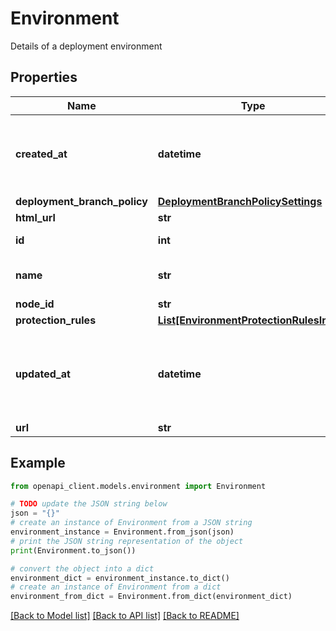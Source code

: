 # Environment

Details of a deployment environment

## Properties

Name | Type | Description | Notes
------------ | ------------- | ------------- | -------------
**created_at** | **datetime** | The time that the environment was created, in ISO 8601 format. | 
**deployment_branch_policy** | [**DeploymentBranchPolicySettings**](DeploymentBranchPolicySettings.md) |  | [optional] 
**html_url** | **str** |  | 
**id** | **int** | The id of the environment. | 
**name** | **str** | The name of the environment. | 
**node_id** | **str** |  | 
**protection_rules** | [**List[EnvironmentProtectionRulesInner]**](EnvironmentProtectionRulesInner.md) |  | [optional] 
**updated_at** | **datetime** | The time that the environment was last updated, in ISO 8601 format. | 
**url** | **str** |  | 

## Example

```python
from openapi_client.models.environment import Environment

# TODO update the JSON string below
json = "{}"
# create an instance of Environment from a JSON string
environment_instance = Environment.from_json(json)
# print the JSON string representation of the object
print(Environment.to_json())

# convert the object into a dict
environment_dict = environment_instance.to_dict()
# create an instance of Environment from a dict
environment_from_dict = Environment.from_dict(environment_dict)
```
[[Back to Model list]](../README.md#documentation-for-models) [[Back to API list]](../README.md#documentation-for-api-endpoints) [[Back to README]](../README.md)


